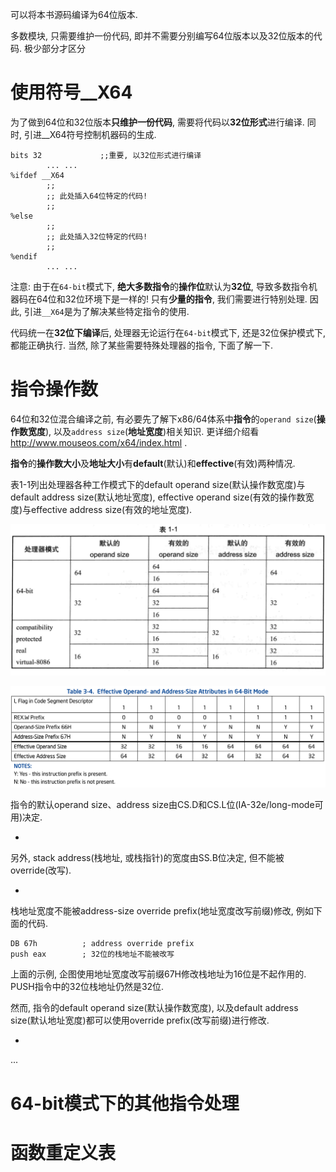 
可以将本书源码编译为64位版本.

多数模块, 只需要维护一份代码, 即并不需要分别编写64位版本以及32位版本的代码. 极少部分才区分

# 使用符号__X64

为了做到64位和32位版本**只维护一份代码**, 需要将代码以**32位形式**进行编译. 同时, 引进__X64符号控制机器码的生成.

```assembly
bits 32             ;;重要, 以32位形式进行编译
        ... ...
%ifdef __X64
        ;;
        ;; 此处插入64位特定的代码!
        ;;
%else
        ;;
        ;; 此处插入32位特定的代码!
        ;;
%endif
        ... ...
```

注意: 由于在`64-bit`模式下, **绝大多数指令**的**操作位**默认为**32位**, 导致多数指令机器码在64位和32位环境下是一样的! 只有**少量的指令**, 我们需要进行特别处理. 因此, 引进`__X64`是为了解决某些特定指令的使用.

代码统一在**32位下编译**后, 处理器无论运行在`64-bit`模式下, 还是32位保护模式下, 都能正确执行. 当然, 除了某些需要特殊处理器的指令, 下面了解一下.

# 指令操作数

64位和32位混合编译之前, 有必要先了解下x86/64体系中**指令**的`operand size`(**操作数宽度**), 以及`address size`(**地址宽度**)相关知识. 更详细介绍看 http://www.mouseos.com/x64/index.html .

**指令**的**操作数大小**及**地址大小**有**default**(默认)和**effective**(有效)两种情况. 

表1\-1列出处理器各种工作模式下的default operand size(默认操作数宽度)与default address size(默认地址宽度), effective operand size(有效的操作数宽度)与effective address size(有效的地址宽度).

![2020-01-24-22-29-47.png](./images/2020-01-24-22-29-47.png)

![2020-01-24-22-33-24.png](./images/2020-01-24-22-33-24.png)

指令的默认operand size、address size由CS.D和CS.L位(IA\-32e/long\-mode可用)决定.

- 

另外, stack address(栈地址, 或栈指针)的宽度由SS.B位决定, 但不能被override(改写).

- 

栈地址宽度不能被address\-size override prefix(地址宽度改写前缀)修改, 例如下面的代码.

```assembly
DB 67h          ; address override prefix
push eax        ; 32位的栈地址不能被改写
```

上面的示例, 企图使用地址宽度改写前缀67H修改栈地址为16位是不起作用的. PUSH指令中的32位栈地址仍然是32位.

然而, 指令的default operand size(默认操作数宽度), 以及default address size(默认地址宽度)都可以使用override prefix(改写前缀)进行修改.

-
...

# 64-bit模式下的其他指令处理

# 函数重定义表

